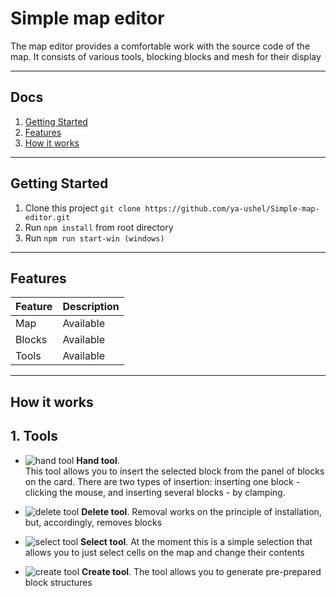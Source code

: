 # Simple map editor

The map editor provides a comfortable work with the source code of the map. It consists of various tools, blocking blocks and mesh for their display

---

## Docs

1. [Getting Started](#getting-started)
1. [Features](#features)
1. [How it works](#how-it-works)

---


## Getting Started

1. Clone this project `git clone https://github.com/ya-ushel/Simple-map-editor.git`
1. Run `npm install` from root directory
1. Run `npm run start-win (windows)`

---

## Features

| Feature          | Description                         |
|------------------|-------------------------------------|
| Map              |                           Available |
| Blocks           |                           Available |
| Tools            |                           Available |
---

## How it works


## 1. Tools

 * ![hand tool](http://i.piccy.info/i9/16d39b65b783dc487c287cdb49a353d6/1494442914/984/1144576/hand.png)  **Hand tool**.  
This tool allows you to insert the selected block from the panel of blocks on the card. There are two types of insertion: inserting one block - clicking the mouse, and inserting several blocks - by clamping.

* ![delete tool](http://i.piccy.info/i9/bb26612e6ba5589ea1f4e58844930bf5/1494443301/992/1144576/delete.png) **Delete tool**.
Removal works on the principle of installation, but, accordingly, removes blocks

* ![select tool](http://i.piccy.info/i9/75169cd73e42b189b667b7d701437137/1494444113/474/1144576/icon.png) **Select tool**.
At the moment this is a simple selection that allows you to just select cells on the map and change their contents

* ![create tool](http://i.piccy.info/i9/c797d544f3379c16388a2712d713d756/1494444130/1231/1144576/add.png) **Create tool**.
The tool allows you to generate pre-prepared block structures
